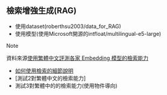 ## 檢索增強生成(RAG)
- 使用dataset(roberthsu2003/data_for_RAG) 
- 使用模型(使用Microsoft開源的intfloat/multilingual-e5-large)    
> [!NOTE]
> 資料來源[使用繁體中文評測各家 Embedding 模型的檢索能力](https://ihower.tw/blog/archives/12167)  
- [如何使用檢索的細節說明](./操作說明.ipynb)  
- [測試2對繁體中文的檢索能力]
- 測試3對繁體中的的檢索能力(使用物件導向)